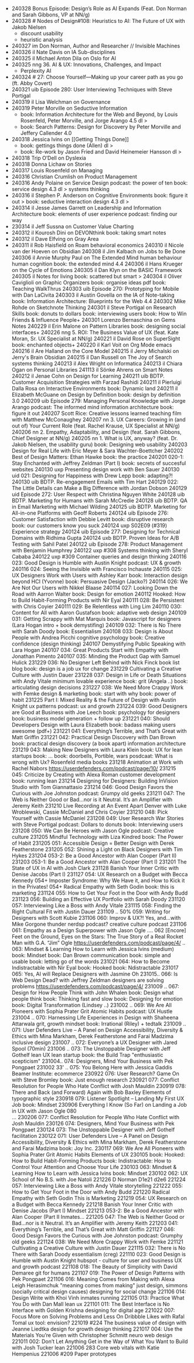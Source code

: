 
- 240328 Bonus Episode: Design’s Role as AI Expands (Feat. Don Norman and Sarah Gibbons, VP at NN/g)
- 240328 # Nodes of Design#108: Heuristics to AI: The Future of UX with Jakob Nielsen
	- discount usability
	- heuristic analysis
- 240327 im Don Norman, Author and Researcher // Invisible Machines
- 240326 il Nate Davis on IA Sub-disciplines
- 240325 il Michael Anton Dila on Oslo for AI
- 240325 nng 36. AI & UX: Innovations, Challenges, and Impact
   - Perplexity AI
- 240324 # 27: Choose Yourself—Making up your career path as you go (ft. Abby Covert)
- 240321 uib Episode 280: User Interviewing Techniques with Steve Portigal
- 240319 il Lisa Welchman on Governance
- 240319 Peter Morville on Seductive Information
	- book: Information Architecture for the Web and Beyond, by Louis Rosenfeld, Peter Morville, and Jorge Arango 4.5 dl >
	- book: Search Patterns: Design for Discovery by Peter Morville and Jeffery Callender 4.0
- 240318 Jessica Ivins on [[Getting Things Done]]
	- book: gettings things done (Allen) dl >
	- book: Re-work by Jason Fried and David Heinemeier Hansson dl >
- 240318 Trip O’Dell on Dyslexia
-  240318 Donna Lichaw on Stories
- 240317 Louis Rosenfeld on Managing
- 240316 Christian Crumlish on Product Management
- 240316 Andy Polaine on Service Design
	podcast: the power of ten
	book: service design 4.3 dl >
	systems thinking
- 240316 il Stephen P. Anderson on Cognitive Environments
	book: figure it out >
	book: seductive interaction design 4.3 dl >
- 240314 il Jesse James Garrett on Leadership and Information Architecture
	book: elements of user experience
	podcast: finding our way
- 230314 il Jeff Sussna on Customer Value Charting
- 240312 il Kourosh Dini on DEVONthink
	book: taking smart notes
- 240312 il Dave Elfving on Gray Area
- 240311 il Rob Haisfield on Roam
behavioral economics
240310 il Nicole van der Hoeven on Obsidian
240308 il Jim Kalbach on Jobs to Be Done
240306 il Annie Murphy Paul on The Extended Mind
human behaviour
human cognition
book: the extended mind 4.4
240306 il Hans Krueger on the Cycle of Emotions
240305 il Dan Klyn on the BASIC Framework
240305 il Notes for living
book: scattered but smart >
240304 il Oliver Caviglioli on Graphic Organizers
book: organise ideas pdf
book: Teaching WalkThrus
240303 uib Episode 270: Prototyping for Mobile with Dan LaCivita
240303 il Austin Govella on the IA of Note-taking
book: Information Architecture: Blueprints for the Web 4.4
240302 Mike Rohde on Sketchnote Thinking
240301 il Steve Portigal on Research Skills
book: donuts to dollars
book: interviewing users
book: How to Win Friends & Influence People+
240301 Lorenzo Bernaschina on Gems Notes
240229 il Erin Malone on Pattern Libraries
book: designing social interfaces+
240226 nng 5. ROI: The Business Value of UX (feat. Kate Moran, Sr. UX Specialist at NN/g)
240221 il David Rose on SuperSight
book: enchanted objects+
240220 il Karl Voit on Org Mode
emacs
240216 il Are Halland on the Core Model
240215 il Jerry Michalski on Jerry's Brain
Obsidian
240215 il Dan Russell on The Joy of Search
systems thinking
240213 il Alex Wright on Informatica
240213 il Chiara Ogan on Personal Libraries
241113 il Sönke Ahrens on Smart Notes
240212 il Jenae Cohn on Design for Learning
240211 uib BDTP. Customer Acquisition Strategies with Farzad Rashidi
240211 il Pierluigi Dalla Rosa on Interactive Environments
book: Dynamic land
240211 il Elizabeth McGuane on Design by Definition
book: design by definition 3.0
240209 uib Episode 279: Managing Personal Knowledge with Jorge Arango
podcast: The informed mind
information architecture
book: figure it out
240207 Scott Rice: Creative lessons learned teaching film with Matthew McConaughey
240207 nn 3. UX Careers: Growing in (and out of) Your Current Role (feat. Rachel Krause, UX Specialist at NN/g)
240206 nn 2. Empathy, Adaptability, and Design (feat. Sarah Gibbons, Chief Designer at NN/g)
240205 nn 1. What is UX, anyway? (feat. Dr. Jakob Nielsen, the usability guru)
book: Designing web usability
240203 Design for Real Life with Eric Meyer & Sara Wachter-Boettcher
240202 Best of Design Matters: Ethan Hawke
book: the practice
240201 020-1: Stay Enchanted with Jeffrey Zeldman (Part I)
book: secrets of succesful websites
240130 uxp Presenting design work with Ben Sauer
240130 uid 021: Designing for Happiness with Drew Lepp
book: adapting?!
240130 uib BDTP. Re-engagement Emails with Tim Hart
240129 022: The Little Details can Make a Big Difference with Jordan Dobson
240129 uid Episode 272: User Respect with Christina Nguyen White
240128 uib BDTP. Marketing for Humans with Sarah McCredie
240128 uib BDTP. QA in Email Marketing with Michael Wilding
240125 uib BDTP. Marketing for All-in-one Platforms with Geoff Roberts
240124 uib Episode 276: Customer Satisfaction with Debbie Levitt
book: disruptive research
book: our customers know you suck
240124 uxp S02E09 (#319) Experience strategy
240124 uib Episode 277: Designing for Technical Domains with Ridhima Gupta
240124 uxb BDTP. Proven Ideas for A/B Testing with Sahil Patel
240122 uib Episode 278: Product Management with Benjamin Humphrey
240122 uxp #308 Systems thinking with Sheryl Cababa
240122 uxp #309 Container queries and design thinking
240116 023: Good Design is Humble with Austin Knight
podcast: UX & growth
240116 024: Seeing the Invisible with Francisco Inchauste
240115 025: UX Designers Work with Users with Ashley Karr
book: Interaction design beyond HCI (Yvonne)
book: Persuasive Design (Jacko?)
240114 026: We Are Not Our Users with Nikkel Blaase
240114 027: Looking Down the Road with Aarron Walter
book: Design for emotion
240112 Hooked: How to Build Habit-Forming Products with Nir Eyal
240111 028: Be Persistent with Chris Coyier
240111 029: Be Relentless with Ling Lim
240110 030: Content for All with Aaron Gustafson
book: adaptive web design
240109 031: Getting Scrappy with Mat Marquis
book: Javascript for designers (Lara Hogan intro + book demystifing)
240109 032: There is No There with Sarah Doody
book: Essentialism
240108 033: Design is About People with Andrea Picchi
cognitive psychology
book: Creative confidence (design thinking)
240107 Demystifying Public Speaking with Lara Hogan
240107 034: Great Products Start with Empathy with Jonathan Pimento
240107 035: Minding the Product Gap with Samuel Hulick
231229 036: No Designer Left Behind with Nick Finck
book list blog
book: design is a job
ux for change
231229 Cultivating a Creative Culture with Justin Dauer
231228 037: Design in Life or Death Situations with Andy Vitale
minimum lovable experience
book: grit (Angela ..)
book: articulating design decisions
231227 038: We Need More Crappy Work with Femke
design & marketing
book: start with why
book: power of habit
231225 Part I: Mixed Reality & the Future of Design with Austin Knight
ux patterns
podcast: ux and growth
231224 039: Good Designers are Good at Business with Joe Leech
book: psychology for designers
book: business model generation + follow up
231221 040: Should Developers Design with Laura Elizabeth
book: badass making users awesome (pdf+)
231221 041: Everything’s Terrible, and That’s Great with Matt Griffin
231221 042: Practical Design Discovery with Dan Brown
book: practical design discovery (a book apart)
information architecture
231219 043: Making New Designers with Laura Klein
book: UX for lean startups
book: ...
book: doorbells, Portible, wars
posdcaat: What is wrong with Ux?
Rosenfeld media books
231218 Animation at Work with Rachel Nabors
https://userdefenders.com/podcast/page/10/
231215 045: Criticize by Creating with Alexa Roman
customer development
book: running lean
231214 Designing for Designers: Building InVision Studio with Tom Giannattasio
231214 046: Good Design Favors the Curious with Joe Johnston
podcast: Grumpy old geeks
231211 047: The Web is Neither Good or Bad…nor is it Neutral. It’s an Amplifier with Jeremy Keith
231210 Live Recording at An Event Apart Denver with Luke Wroblewski, Cassie McDaniel and Chris Coyier
231210 048: Pick Yourself with Cassie McDaniel
231208 049: User Research War Stories with Steve Portigal
podcast: Dollars to donuts
book: Interviewing users
231208 050: We Can Be Heroes with Jason Ogle
podcast: Creative culture
231205 Mindful Technology with Liza Kindred
book: The Power of Habit
231205 051: Accessible Design = Better Design with Derek Featherstone
231205 052: Shining a Light on Black Designers with Tim Hykes
231204 053-2: Be a Good Ancestor with Alan Cooper (Part II)
231203 053-1: Be a Good Ancestor with Alan Cooper (Part I)
231201 The State of UX in AI with Josh Clark
231128 Banish Your Inner Critic with Denise Jacobs (Part I)
231127 054: UX Research on a Budget with Becca Kennedy
054+ Imposter Syndrome: Why We Have it, and How to Kick it in the Privates!
054+ Radical Empathy with Seth Godin
book: this is marketing
231124 055: How to Get Your Foot in the Door with Andy Budd
231123 056: Building an Effective UX Portfolio with Sarah Doody
231120 057: Interviewing Like a Boss with Andy Vitale
231115 058: Finding the Right Cultural Fit with Justin Dauer
231109 .. 50% 059: Writing for Designers with Scott Kubie
231106 060: Improv & UX?! Yes, and...with Mike Gorgone
thunder nerdsp podcast?
creative culture podcast
231106 061: Empathy as a Design Superpower with Jason Ogle
.... 062 [Encore] Feet on the Ground, Eyes on the Stars: The True Story of a Real Rocket Man with G.A. “Jim” Ogle
https://userdefenders.com/podcast/page/4/
.. 063: Mindset & Learning How to Learn with Jessica Ivins (medium)
book: Mindset
book: Dan Brown communication
book: simple and usable
book: letting go of the words
231021 064: How to Become Indistractable with Nir Eyal
book: Hooked
book: Ndistractable
231017 065: Yes, AI will Replace Designers with Jasmine Oh
231015..  066: Is Web Design Dead? with Jeffrey Zeldman
designers are solving problems
https://userdefenders.com/podcast/page/4/
231009 .. 067: Design for How People Think with John Whalen
book: Design what people think
book: Thinking fast and slow
book: Designing for emotion
book: Digital Transformation (Lindsey ..)
231002 .. 069: We Are All Pioneers with Sophia Prater
Grit
Atomic Habits
podcast: UX Hustle
231004 .. 070: Harnessing Life Experiences in Design with Shaheena Attarwala
grit, growth mindset
book: Irrational (Riley) + tedtalk
231009 .. 071: User Defenders Live – A Panel on Design Accessibility, Diversity & Ethics with Mina Markham, Derek Featherstone and Farai Madzima
inclusive design
231007 .. 072: Everyone’s a UX Designer with Jared Spool (70min)
231006 .. 073: The Unstoppable Designer with Jeff Gothelf
lean UX
lean startup
book: the Build Trap
"enthusiastic scepticism"
231004.. 074: Designers, Mind Your Business with Pek Pongpaet
231002 33' .. 075: You Belong Here with Jessica Gaddis
Beamer Institute: ecommerce
230922 076: User Research? Game On with Steve Bromley
book: Just enough research
230921 077: Conflict Resolution for People Who Hate Conflict with Josh Mauldin
230919 078: There and Back (and Forward) Again with Bob Baxley
Elements of typographic style
230918 079: Listener Spotlight – Landing My First UX Job
book: Mindset
230906 Everything I Know (So Far) on Landing a Job in UX with Jason Ogle 080    
...
230206 077: Conflict Resolution for People Who Hate Conflict with Josh Mauldin
230126 074: Designers, Mind Your Business with Pek Pongpaet
230124 073: The Unstoppable Designer with Jeff Gothelf
facilitation
230122 071: User Defenders Live – A Panel on Design Accessibility, Diversity & Ethics with Mina Markham, Derek Featherstone and Farai Madzima
book: Joy Inc.
230117 069: We Are All Pioneers with Sophia Prater
Grit
Atomic Habits
Elements of UX
230105 
book: Hooked: How to Build Habit-Forming Products
book: Indistractable: How to Control Your Attention and Choose Your Life
230103 063: Mindset & Learning How to Learn with Jessica Ivins
book: Mindset
230102 062: UX School of No B.S. with Joe Natoli
221226 D Norman D1e21 d2e6
221224 057: Interviewing Like a Boss with Andy Vitale
storytelling
221222 055: How to Get Your Foot in the Door with Andy Budd
221220 Radical Empathy with Seth Godin
This is Marketing
221219 054: UX Research on a Budget with Becca Kennedy
221218 Banish Your Inner Critic with Denise Jacobs (Part I)
Mindset
221213 053-2: Be a Good Ancestor with Alan Cooper (Part II
Inmates...
221205 047: The Web is Neither Good or Bad…nor is it Neutral. It’s an Amplifier with Jeremy Keith
221203 041: Everything’s Terrible, and That’s Great with Matt Griffin
221127 046: Good Design Favors the Curious with Joe Johnston
podcast: Grumphy old geeks
221124 038: We Need More Crappy Work with Femke
221121 Cultivating a Creative Culture with Justin Dauer
221115 032: There is No There with Sarah Doody
essentialism (creg)
221110 023: Good Design is Humble with Austin Knight
hubspot - culture
for user and business
UX and growth podcast
221108 018: The Beauty of Simplicity with David Demaree
git for humans
221107 019: The Power of Design Patterns with Pek Pongpaet
221106 016: Meaning Comes from Making with Alexa Leigh Herasimchuk
"meaning comes from making"
just design, simmons (socially critical design causes)
designing for social change
221106 014: Design Write with Khoi Vinh
inmates running
221105 013: Practice What You Do with Dan Mall
lean ux
221101 011: The Best Interface is No Interface with Golden Krishna
 designing for digital age
221022 007: Focus More on Solving Problems and Less On Dribbble Likes with Rafal Tomal
ux tool: envision?
221019 #224 The business value of design with Jeanne Liedtka
design for growth
design thinking
221017 004: Use the Materials You’re Given with Christopher Schmitt
neuro web design
221011 002: Don’t Let Anything Get in the Way of What You Want to Build with Josh Tucker
lean
221006 283 Core web vitals with Katie Hempenius
221006 #209 Paper prototypes

